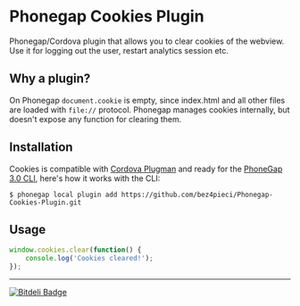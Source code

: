 Phonegap Cookies Plugin
=======

Phonegap/Cordova plugin that allows you to clear cookies of the webview. Use it for logging out the user, restart analytics session etc.

## Why a plugin?

On Phonegap `document.cookie` is empty, since index.html and all other files are loaded with `file://` protocol.
Phonegap manages cookies internally, but doesn't expose any function for clearing them.

## Installation

Cookies is compatible with [Cordova Plugman](https://github.com/apache/cordova-plugman) and ready for the [PhoneGap 3.0 CLI](http://docs.phonegap.com/en/3.0.0/guide_cli_index.md.html#The%20Command-line%20Interface_add_features), here's how it works with the CLI:

```
$ phonegap local plugin add https://github.com/bez4pieci/Phonegap-Cookies-Plugin.git
```

## Usage

```javascript
window.cookies.clear(function() {
	console.log('Cookies cleared!');
});
```

- - -

[![Bitdeli Badge](https://d2weczhvl823v0.cloudfront.net/bez4pieci/phonegap-cookies-plugin/trend.png)](https://bitdeli.com/free "Bitdeli Badge")